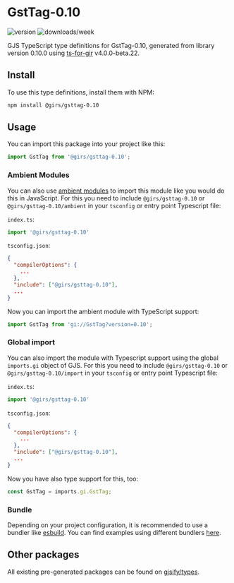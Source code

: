 
# GstTag-0.10

![version](https://img.shields.io/npm/v/@girs/gsttag-0.10)
![downloads/week](https://img.shields.io/npm/dw/@girs/gsttag-0.10)


GJS TypeScript type definitions for GstTag-0.10, generated from library version 0.10.0 using [ts-for-gir](https://github.com/gjsify/ts-for-gir) v4.0.0-beta.22.


## Install

To use this type definitions, install them with NPM:
```bash
npm install @girs/gsttag-0.10
```

## Usage

You can import this package into your project like this:
```ts
import GstTag from '@girs/gsttag-0.10';
```

### Ambient Modules

You can also use [ambient modules](https://github.com/gjsify/ts-for-gir/tree/main/packages/cli#ambient-modules) to import this module like you would do this in JavaScript.
For this you need to include `@girs/gsttag-0.10` or `@girs/gsttag-0.10/ambient` in your `tsconfig` or entry point Typescript file:

`index.ts`:
```ts
import '@girs/gsttag-0.10'
```

`tsconfig.json`:
```json
{
  "compilerOptions": {
    ...
  },
  "include": ["@girs/gsttag-0.10"],
  ...
}
```

Now you can import the ambient module with TypeScript support: 

```ts
import GstTag from 'gi://GstTag?version=0.10';
```

### Global import

You can also import the module with Typescript support using the global `imports.gi` object of GJS.
For this you need to include `@girs/gsttag-0.10` or `@girs/gsttag-0.10/import` in your `tsconfig` or entry point Typescript file:

`index.ts`:
```ts
import '@girs/gsttag-0.10'
```

`tsconfig.json`:
```json
{
  "compilerOptions": {
    ...
  },
  "include": ["@girs/gsttag-0.10"],
  ...
}
```

Now you have also type support for this, too:

```ts
const GstTag = imports.gi.GstTag;
```

### Bundle

Depending on your project configuration, it is recommended to use a bundler like [esbuild](https://esbuild.github.io/). You can find examples using different bundlers [here](https://github.com/gjsify/ts-for-gir/tree/main/examples).

## Other packages

All existing pre-generated packages can be found on [gjsify/types](https://github.com/gjsify/types).

